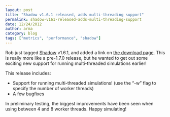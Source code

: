 ```yaml
---
layout: post
title: "Shadow v1.6.1 released, adds multi-threading support"
permalink: shadow-v161-released-adds-multi-threading-support
date: 12/24/2012
author: arma
category: blog
tags: ["metrics", "performance", "shadow"]
---
```


Rob just tagged [Shadow](http://shadow.cs.umn.edu/) v1.6.1, and added a link on [the download page](http://shadow.cs.umn.edu/download/). This is really more like a pre-1.7.0 release, but he wanted to get out some exciting new support for running multi-threaded simulations earlier!

This release includes:

- Support for running multi-threaded simulations! (use the “-w” flag to specify the number of worker threads)
- A few bugfixes

In preliminary testing, the biggest improvements have been seen when using between 4 and 8 worker threads. Happy simulating!

